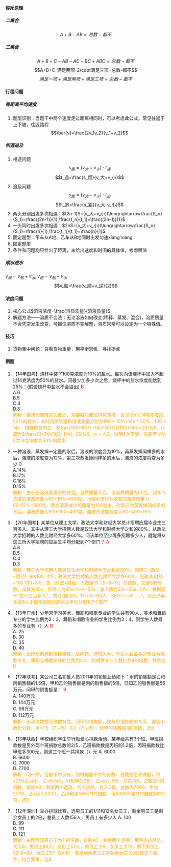 #### 容斥原理
##### 二集合

$$A+B-AB=总数-都不$$

##### 三集合

$$A+B+C-AB-AC-BC+ABC=总数-都不$$
$$A+B+C-满足两项-2\cdot满足三项=总数-都不$$
$$满足一项+满足两项+满足三项=总数-都不$$

#### 行程问题
##### 等距离平均速度

1. 题型识别：当题干中两个速度走过距离相同时，可以考虑此公式，常见往返于上下坡，往返路程
$$\bar{v}=\frac{2v_1v_2}{v_1+v_2}$$

##### 相遇追及

1. 相遇问题
$$s_距=(v_大+v_小)\cdot t_遇$$
$$t_遇=\frac{s_距}{v_大+v_小}$$
2. 追及问题
$$s_距= ( v_大-v_小 )\cdot t_追$$
$$t_追=\frac{s_距}{v_大-v_小}$$
3. 两头分别出发多次相遇：$(2n-1)S=(v_大+v_小)t\longrightarrow\frac{S_n}{S_1}=\frac{(2n-1)}{1},\frac{t_n}{t_1}=\frac{(2n-1)}{1}$
4. 一头同时出发多次相遇：$2nS=(v_大+v_小)t\longrightarrow\frac{S_n}{S_1}=\frac{n}{1},\frac{t_n}{t_1}=\frac{n}{1}$
5. 固定题型：甲车从A地、乙车从B地同时出发匀速xiang'xiang
6. 固定题型
7. 条件和问题均只给出了距离，未给出速度和时间的具体值，考虑赋值

##### 顺水逆水

$v_顺=v_船+v_水,v_逆=v_船-v_水$
$$v_船=\frac{v_顺+v_逆}{2}$$

#### 浓度问题
1. 核心公式$溶液浓度=\frac{溶质质量}{溶液质量}$
2. 解题方法——溶质不变法：无论溶液如何改变(稀释、蒸发、混合)，溶质质量不会凭空发生改变，可抓住溶质不变解题，溶质常常可以设定为一个特殊值。

#### 技巧

1. 货物集中问题：只看货物重量，用平衡思维，寻找拐点

#### 例题
1. 【14年国考】烧杯中装了100克浓度为10%的盐水。每次向该烧杯中加入不超过14克浓度为50%的盐水。问最少加多少次之后，烧杯中的盐水浓度能达到25%：(假设烧杯中盐水不会溢出) <font color=red>B</font>  
    A.6  
    B.5  
    C.4  
    D.3  
    <font color=orange>解析：要想加溶液的次数少，需要每次都加14克溶液，设加了n次14克浓度的50%的盐水，此时溶质质量和溶液质量分别为100 * 10%+14n * 50%、100 + 14n，根据题意列式：$\frac{100*10\%+14n*50\%}{100+14n}=25\%$，化简为$\frac{10+7n}{100+14n}=25\%$，$n\approx 4.3$，说明4次不够，需要至少加5次14克浓度为50%的盐水</font>

2. 一种溶液，蒸发掉一定量的水后，溶液的浓度变为10%，再蒸发掉同样多的水后，溶液的浓度变为12%，第三次蒸发掉同样多的水后，溶液的浓度将变为多少 <font color=red>D</font>  
    A.14%  
    B.17%  
    C.16%  
    D.15%  
    <font color=orange>解析：由于在溶液蒸发水的过程，溶质质量不变，设溶质质量为60克，则10%浓度的溶液质量为60÷10%=600克，同理可求12%浓度的溶液质量为60÷12%=500克，两次溶液减少的质量为100克水，则第三次蒸发掉同样多的水后，溶液质量为500-100=400克，溶液的浓度将变为60÷400=15%</font>

3. 【20年国考】某单位从理工大学、政法大学和财经大学总计招聘应届毕业生三百多人。其中从理工大学招聘人数是政法大学和财经大学之和的80%，从政法大学招聘的人数比财经大学多60%。问该单位至少再多招聘多少人，就能将从这三所大学招聘的应届生平均分配到7个部门？ <font color=red>A</font>  
    A.6  
    B.5  
    C.4  
    D.3  
    <font color=orange>解析：理工大学招聘人数是政法大学和财经大学之和的80%，则理工:(政法+财经)=80:100=4:5；政法大学招聘的人数比财经大学多60%，则政法:财经=160:100=8:5；故（政法+财经）人数是13（5+8=13）的倍数，又是5的倍数，设其为65x，则理工为65x÷5×4=52x；总人数为52x+65x=117x，根据题干“总计三百多人”，故x只能取3，117×3=351人；351÷7＝50……1，则至少再多招6人才能使招聘的应届生平均分配到7个部门</font>

4. 【13年广州】少年宫学习美术、舞蹈和唱歌专业的学生共有90人，美术和舞蹈专业的学生比例为2：3，舞蹈和唱歌专业的学生比例为3：4。则学生人数最多的专业有（）人 <font color=red>D</font>  
    A. 25  
    B. 30  
    C. 35  
    D. 40  
    <font color=orange>解析：出现比例想到倍数特性。从问题、选项入手，学生人数最多的专业为唱歌专业，舞蹈与唱歌专业的比例为3:4，则唱歌专业人数应为4的倍数，秒杀选D</font>

5. 【12年联考】某公司三名销售人员2011年的销售业绩如下：甲的销售额是乙和丙销售额的1.5倍，甲和乙的销售额是丙的销售额的5倍，已知乙的销售额是56万元，问甲的销售额是： <font color=red>B</font>  
    A. 140万元  
    B. 144万元  
    C. 98万元  
    D. 112万元  
    <font color=orange>解析：出现倍数想到倍数特性。问甲的销售额，找与甲销售额的关系，遇到小数化分数，甲=1.5（乙+丙）3/2（乙+丙），则甲的钱数是3的倍数，选B</font>

6. 【13年陕西】学校组织学生举行献爱心捐款活动，某年级共有3个班，甲班捐款数是另外两个班捐款总数的2/5，乙班捐款数是丙班的1.2倍，丙班捐款数比甲班多300元，则这三个班一共捐款（）元
    A. 6000  
    B. 6600  
    C. 7000  
    D. 7700  
    <font color=orange>解析：问一共，但题干中没有，则根据题干中的分数、倍数信息来做题，甲=2/5(乙+丙)，乙=6/5丙，可知甲为2份，乙+丙为5份，总共7份，总数是7的倍数，排除AB；剩余两个选项，代入排除。代入C得，总数为7000，甲为2000，乙+丙为5000，乙丙和是5+6=11的倍数，但5000不是11的倍数排除C项，选D</font>

7. 【12年深圳】举办排球比赛，选男员工的1/11和12名女员工，剩余男员工是剩余女员工的2倍，总员工人数156人，男员工有多少人
    A. 100  
    B. 99  
    C. 111  
    D. 121  
    <font color=orange>解析：由题可知男员工为11的倍数，排除AC；剩余两个选项，用带入排除法；代入B，男员工99人，女员工57人，男员工少9，女员工少12，剩下男员工99-9=90，女员工57-12=45，满足剩余男员工是剩余女员工的2倍这个条件，符合要求，选B</font>